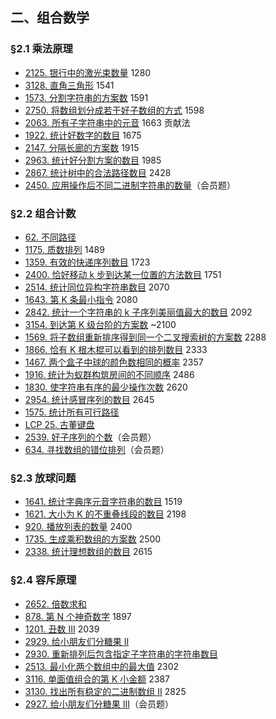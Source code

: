 ## 二、组合数学

### §2.1 乘法原理

* [2125\. 银行中的激光束数量](https://leetcode.cn/problems/number-of-laser-beams-in-a-bank/) 1280
* [3128\. 直角三角形](https://leetcode.cn/problems/right-triangles/) 1541
* [1573\. 分割字符串的方案数](https://leetcode.cn/problems/number-of-ways-to-split-a-string/) 1591
* [2750\. 将数组划分成若干好子数组的方式](https://leetcode.cn/problems/ways-to-split-array-into-good-subarrays/) 1598
* [2063\. 所有子字符串中的元音](https://leetcode.cn/problems/vowels-of-all-substrings/) 1663 贡献法
* [1922\. 统计好数字的数目](https://leetcode.cn/problems/count-good-numbers/) 1675
* [2147\. 分隔长廊的方案数](https://leetcode.cn/problems/number-of-ways-to-divide-a-long-corridor/) 1915
* [2963\. 统计好分割方案的数目](https://leetcode.cn/problems/count-the-number-of-good-partitions/) 1985
* [2867\. 统计树中的合法路径数目](https://leetcode.cn/problems/count-valid-paths-in-a-tree/) 2428
* [2450\. 应用操作后不同二进制字符串的数量](https://leetcode.cn/problems/number-of-distinct-binary-strings-after-applying-operations/)（会员题）

### §2.2 组合计数

* [62\. 不同路径](https://leetcode.cn/problems/unique-paths/)
* [1175\. 质数排列](https://leetcode.cn/problems/prime-arrangements/) 1489
* [1359\. 有效的快递序列数目](https://leetcode.cn/problems/count-all-valid-pickup-and-delivery-options/) 1723
* [2400\. 恰好移动 k 步到达某一位置的方法数目](https://leetcode.cn/problems/number-of-ways-to-reach-a-position-after-exactly-k-steps/) 1751
* [2514\. 统计同位异构字符串数目](https://leetcode.cn/problems/count-anagrams/) 2070
* [1643\. 第 K 条最小指令](https://leetcode.cn/problems/kth-smallest-instructions/) 2080
* [2842\. 统计一个字符串的 k 子序列美丽值最大的数目](https://leetcode.cn/problems/count-k-subsequences-of-a-string-with-maximum-beauty/) 2092
* [3154\. 到达第 K 级台阶的方案数](https://leetcode.cn/problems/find-number-of-ways-to-reach-the-k-th-stair/) ~2100
* [1569\. 将子数组重新排序得到同一个二叉搜索树的方案数](https://leetcode.cn/problems/number-of-ways-to-reorder-array-to-get-same-bst/) 2288
* [1866\. 恰有 K 根木棍可以看到的排列数目](https://leetcode.cn/problems/number-of-ways-to-rearrange-sticks-with-k-sticks-visible/) 2333
* [1467\. 两个盒子中球的颜色数相同的概率](https://leetcode.cn/problems/probability-of-a-two-boxes-having-the-same-number-of-distinct-balls/) 2357
* [1916\. 统计为蚁群构筑房间的不同顺序](https://leetcode.cn/problems/count-ways-to-build-rooms-in-an-ant-colony/) 2486
* [1830\. 使字符串有序的最少操作次数](https://leetcode.cn/problems/minimum-number-of-operations-to-make-string-sorted/) 2620
* [2954\. 统计感冒序列的数目](https://leetcode.cn/problems/count-the-number-of-infection-sequences/) 2645
* [1575\. 统计所有可行路径](https://leetcode.cn/problems/count-all-possible-routes/)
* [LCP 25. 古董键盘](https://leetcode.cn/problems/Uh984O/)
* [2539\. 好子序列的个数](https://leetcode.cn/problems/count-the-number-of-good-subsequences/)（会员题）
* [634\. 寻找数组的错位排列](https://leetcode.cn/problems/find-the-derangement-of-an-array/)（会员题）

### §2.3 放球问题

* [1641\. 统计字典序元音字符串的数目](https://leetcode.cn/problems/count-sorted-vowel-strings/) 1519
* [1621\. 大小为 K 的不重叠线段的数目](https://leetcode.cn/problems/number-of-sets-of-k-non-overlapping-line-segments/) 2198
* [920\. 播放列表的数量](https://leetcode.cn/problems/number-of-music-playlists/) 2400
* [1735\. 生成乘积数组的方案数](https://leetcode.cn/problems/count-ways-to-make-array-with-product/) 2500
* [2338\. 统计理想数组的数目](https://leetcode.cn/problems/count-the-number-of-ideal-arrays/) 2615

### §2.4 容斥原理

* [2652\. 倍数求和](https://leetcode.cn/problems/sum-multiples/)
* [878\. 第 N 个神奇数字](https://leetcode.cn/problems/nth-magical-number/) 1897
* [1201\. 丑数 III](https://leetcode.cn/problems/ugly-number-iii/) 2039
* [2929\. 给小朋友们分糖果 II](https://leetcode.cn/problems/distribute-candies-among-children-ii/)
* [2930\. 重新排列后包含指定子字符串的字符串数目](https://leetcode.cn/problems/number-of-strings-which-can-be-rearranged-to-contain-substring/)
* [2513\. 最小化两个数组中的最大值](https://leetcode.cn/problems/minimize-the-maximum-of-two-arrays/) 2302
* [3116\. 单面值组合的第 K 小金额](https://leetcode.cn/problems/kth-smallest-amount-with-single-denomination-combination/) 2387
* [3130\. 找出所有稳定的二进制数组 II](https://leetcode.cn/problems/find-all-possible-stable-binary-arrays-ii/) 2825
* [2927\. 给小朋友们分糖果 III](https://leetcode.cn/problems/distribute-candies-among-children-iii/)（会员题）
